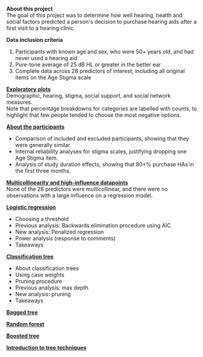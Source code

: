 **About this project**  
The goal of this project was to determine how well hearing, health and social factors predicted a person's decision to purchase hearing aids after a first visit to a hearing clinic.  

**Data inclusion criteria**  
1. Participants with known age and sex, who were 50+ years old, and had never used a hearing aid  
2. Pure-tone average of 25 dB HL or greater in the better ear  
3. Complete data across 28 predictors of interest, including all original items on the Age Stigma scale  

[**Exploratory plots**](https://huiwen-goy.github.io/connect1-stigma/01_explore.html)  
Demographic, hearing, stigma, social support, and social network measures.  
Note that percentage breakdowns for categories are labelled with counts, to highlight that few people tended to choose the most negative options.  

[**About the participants**](https://huiwen-goy.github.io/connect1-stigma/02_participants.html)  
* Comparison of included and excluded participants, showing that they were generally similar.  
* Internal reliability analyses for stigma scales, justifying dropping one Age Stigma item.   
* Analysis of study duration effects, showing that 80+% purchase HAs in the first three months.  

[**Multicollinearity and high-influence datapoints**](https://huiwen-goy.github.io/connect1-stigma/03_collinear.html)  
None of the 28 predictors were multicollinear, and there were no observations with a large influence on a regression model.  

[**Logistic regression**](https://huiwen-goy.github.io/connect1-stigma/04_lr.html)  
* Choosing a threshold  
* Previous analysis: Backwards elimination procedure using AIC  
* New analysis: Penalized regression  
* Power analysis (response to comments)  
* Takeaways

[**Classification tree**](https://huiwen-goy.github.io/connect1-stigma/05_ctree.html) 
* About classification trees  
* Using case weights  
* Pruning procedure  
* Previous analysis: max depth  
* New analysis: pruning  
* Takeaways  
  
[**Bagged tree**](https://huiwen-goy.github.io/connect1-stigma/06_bag.html)  
  
[**Random forest**](https://huiwen-goy.github.io/connect1-stigma/07_rf.html)  

[**Boosted tree**](https://huiwen-goy.github.io/connect1-stigma/08_boost.html)  

[**Introduction to tree techniques**](https://huiwen-goy.github.io/connect1-stigma/intro_tree_techniques.pdf)  
